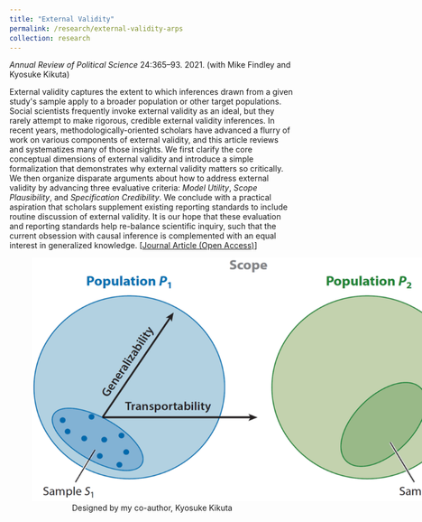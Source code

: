 ```yaml
---
title: "External Validity"
permalink: /research/external-validity-arps
collection: research
---
```

*Annual Review of Political Science* 24:365–93. 2021.
(with Mike Findley and Kyosuke Kikuta)

External validity captures the extent to which inferences drawn from a given study's sample apply to a broader population or other target populations. Social scientists frequently invoke external validity as an ideal, but they rarely attempt to make rigorous, credible external validity inferences. In recent years, methodologically-oriented scholars have advanced a flurry of work on various components of external validity, and this article reviews and systematizes many of those insights. We first clarify the core conceptual dimensions of external validity and introduce a simple formalization that demonstrates why external validity matters so critically.  We then organize disparate arguments about how to address external validity by advancing three evaluative criteria: *Model Utility*, *Scope Plausibility*, and *Specification Credibility*. We conclude with a practical aspiration that scholars supplement existing  reporting standards to include routine discussion of external validity. It is our hope that these evaluation and reporting standards help re-balance scientific inquiry, such that the current obsession with causal inference is complemented with an equal interest in generalized knowledge. [[Journal Article (Open Access)](https://www.annualreviews.org/doi/abs/10.1146/annurev-polisci-041719-102556)] 

  
<figure style="width: 769px; height: 500px"  class="align-center">
  <img src="/images/ev.png" alt="" />
  <figcaption> &nbsp; &nbsp; &nbsp; &nbsp; &nbsp; &nbsp; &nbsp; &nbsp; &nbsp; Designed by my co-author, Kyosuke Kikuta</figcaption>
</figure>